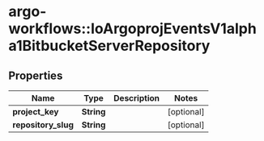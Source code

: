 # argo-workflows::IoArgoprojEventsV1alpha1BitbucketServerRepository

## Properties
Name | Type | Description | Notes
------------ | ------------- | ------------- | -------------
**project_key** | **String** |  | [optional] 
**repository_slug** | **String** |  | [optional] 


